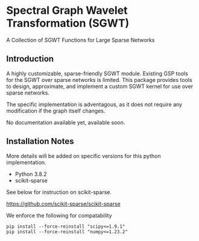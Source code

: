 # Spectral Graph Wavelet Transformation (SGWT)

A Collection of SGWT Functions for Large Sparse Networks

## Introduction

A highly customizable, sparse-friendly SGWT module. Existing GSP tools for the SGWT over sparse networks is limited. This package provides tools to design, approximate, and implement a custom SGWT kernel for use over sparse networks.

The specific implementation is adventagous, as it does not require any modification if the graph itself changes.


No documentation available yet, available soon.

## Installation Notes

More details will be added on specific versions for this python implementation.

- Python 3.8.2
- scikit-sparse 

See below for instruction on scikit-sparse.

https://github.com/scikit-sparse/scikit-sparse


We enforce the following for compatability
```
pip install --force-reinstall "scipy<=1.9.1"
pip install --force-reinstall "numpy<=1.23.2"
```


